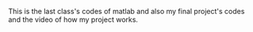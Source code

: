 This is the last class's codes of matlab and also my final project's codes and the video of how my project works.
